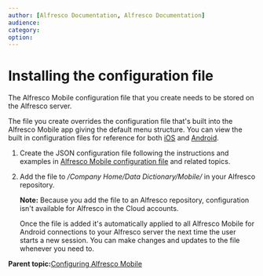 ```yaml
---
author: [Alfresco Documentation, Alfresco Documentation]
audience: 
category: 
option: 
---
```


# Installing the configuration file

The Alfresco Mobile configuration file that you create needs to be stored on the Alfresco server.

The file you create overrides the configuration file that's built into the Alfresco Mobile app giving the default menu structure. You can view the built in configuration files for reference for both [iOS](https://github.com/Alfresco/alfresco-ios-app/blob/master/AlfrescoApp/Supporting%20Files/configuration.json) and [Android](https://github.com/Alfresco/alfresco-android-app/blob/master/alfresco-mobile-android/src/main/assets/Configuration/embedded_config.json).

1.  Create the JSON configuration file following the instructions and examples in [Alfresco Mobile configuration file](../concepts/mobile-config-overview.md) and related topics.

2.  Add the file to */Company Home/Data Dictionary/Mobile/* in your Alfresco repository.

    **Note:** Because you add the file to an Alfresco repository, configuration isn't available for Alfresco in the Cloud accounts.

    Once the file is added it's automatically applied to all Alfresco Mobile for Android connections to your Alfresco server the next time the user starts a new session. You can make changes and updates to the file whenever you need to.


**Parent topic:**[Configuring Alfresco Mobile](../topics/mobile-config.md)

